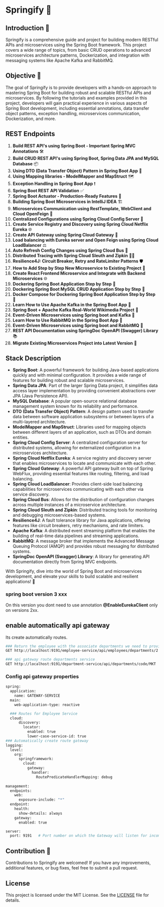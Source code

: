 # Springify 🌱

## Introduction 🚀
Springify is a comprehensive guide and project for building modern RESTful APIs and microservices using the Spring Boot framework. This project covers a wide range of topics, from basic CRUD operations to advanced microservices architecture patterns, Dockerization, and integration with messaging systems like Apache Kafka and RabbitMQ.

## Objective 🎯
The goal of Springify is to provide developers with a hands-on approach to mastering Spring Boot for building robust and scalable RESTful APIs and microservices. By following the tutorials and examples provided in this project, developers will gain practical experience in various aspects of Spring Boot development, including essential annotations, data transfer object patterns, exception handling, microservices communication, Dockerization, and more.

## REST Endpoints
1. **Build REST API's using Spring Boot - Important Spring MVC Annotations** 🛠️
2. **Build CRUD REST API's using Spring Boot, Spring Data JPA and MySQL Database** 📦
3. **Using DTO (Data Transfer Object) Pattern in Spring Boot App** 📝
4. **Using Mapping libraries - ModelMapper and MapStruct** 🗺️
5. **Exception Handling in Spring Boot App** ❗
6. **Spring Boot REST API Validation** ✅
7. **Spring Boot Actuator - Production-Ready Features** 🚀
8. **Building Spring Boot Microservices in IntelliJ IDEA** 🏗️
9. **Microservices Communication using RestTemplate, WebClient and Cloud OpenFeign** 🔄
10. **Centralized Configurations using Spring Cloud Config Server** 🔄
11. **Create Service Registry and Discovery using Spring Cloud Netflix Eureka** 🌐
12. **Create API Gateway using Spring Cloud Gateway** 🌟
13. **Load balancing with Eureka server and Open Feign using Spring Cloud LoadBalancer** ⚖️
14. **Auto Refresh Config Changes using Spring Cloud Bus** 🔄
15. **Distributed Tracing with Spring Cloud Sleuth and Zipkin** 🕵️‍♂️
16. **Resilience4J: Circuit Breaker, Retry and RateLimiter Patterns** 🛡️
17. **How to Add Step by Step New Microservice to Existing Project** 🔄
18. **Create React Frontend Microservice and Integrate with Backend Microservices** 🌐
19. **Dockering Spring Boot Application Step by Step** 🐳
20. **Dockering Spring Boot MySQL CRUD Application Step by Step** 🐳
21. **Docker Compose for Dockering Spring Boot Application Step by Step** 🐳
22. **Learn How to Use Apache Kafka in the Spring Boot App** 🐘
23. **Spring Boot + Apache Kafka Real-World Wikimedia Project** 📰
24. **Event-Driven Microservices using Spring boot and Kafka** 📆
25. **Learn How to Use RabbitMQ in the Spring Boot App** 🐇
26. **Event-Driven Microservices using Spring boot and RabbitMQ** 📆
27. **REST API Documentation using SpringDoc OpenAPI (Swagger) Library** 📚
28. **Migrate Existing Microservices Project into Latest Version** 🔄

## Stack Description
- **Spring Boot**: A powerful framework for building Java-based applications quickly and with minimal configuration. It provides a wide range of features for building robust and scalable microservices.
- **Spring Data JPA**: Part of the larger Spring Data project, it simplifies data access layer implementation by providing convenient abstractions over JPA (Java Persistence API).
- **MySQL Database**: A popular open-source relational database management system known for its reliability and performance.
- **DTO (Data Transfer Object) Pattern**: A design pattern used to transfer data between software application subsystems or between layers of a multi-layered architecture.
- **ModelMapper and MapStruct**: Libraries used for mapping objects between different layers of an application, such as DTOs and domain entities.
- **Spring Cloud Config Server**: A centralized configuration server for distributed systems, allowing for externalized configuration in a microservices architecture.
- **Spring Cloud Netflix Eureka**: A service registry and discovery server that enables microservices to locate and communicate with each other.
- **Spring Cloud Gateway**: A powerful API gateway built on top of Spring WebFlux, providing essential features like routing, filtering, and load balancing.
- **Spring Cloud LoadBalancer**: Provides client-side load balancing capabilities for microservices communicating with each other via service discovery.
- **Spring Cloud Bus**: Allows for the distribution of configuration changes across multiple instances of a microservice architecture.
- **Spring Cloud Sleuth and Zipkin**: Distributed tracing tools for monitoring and debugging microservices-based systems.
- **Resilience4J**: A fault tolerance library for Java applications, offering features like circuit breakers, retry mechanisms, and rate limiters.
- **Apache Kafka**: A distributed event streaming platform that enables the building of real-time data pipelines and streaming applications.
- **RabbitMQ**: A message broker that implements the Advanced Message Queuing Protocol (AMQP) and provides robust messaging for distributed systems.
- **SpringDoc OpenAPI (Swagger) Library**: A library for generating API documentation directly from Spring MVC endpoints.

With Springify, dive into the world of Spring Boot and microservices development, and elevate your skills to build scalable and resilient applications! 🚀
### spring boot version 3 xxx 
On this version you dont need to use annotation **@EnableEurekaClient** only on versions 2xx.

## enable automatically api gateway
Its create automatically routes.
````bash
### Return the employee with the associate departments we need to provide employee-service
GET http://localhost:9191/employee-service/api/employees/departments/2

### api gateway route departments service
GET http://localhost:9191/department-service/api/departments/code/MKT
````
### Config api gateway properties
````bash
spring:
  application:
    name: GATEWAY-SERVICE
  main:
    web-application-type: reactive

  ### Routes for Employee Service
  cloud:
      discovery:
        locator:
          enabled: true
          lower-case-service-id: true
### Automatically create route gateway
logging:
  level:
    org:
      springframework:
        cloud:
          gateway:
            handler:
              RoutePredicateHandlerMapping: debug
          
management:
  endpoints:
    web:
      exposure-include: "*"
  endpoint:
    health:
      show-details: always
    gateway:
      enabled: true

server:
  port: 9191   # Port number on which the Gateway will listen for incoming requests
````
## Contribution 🤝
Contributions to Springify are welcomed! If you have any improvements, additional features, or bug fixes, feel free to submit a pull request.

## License
This project is licensed under the MIT License. See the [LICENSE](LICENSE) file for details.
